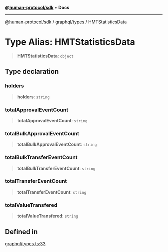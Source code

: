 [**@human-protocol/sdk**](../../../README.md) • **Docs**

***

[@human-protocol/sdk](../../../modules.md) / [graphql/types](../README.md) / HMTStatisticsData

# Type Alias: HMTStatisticsData

> **HMTStatisticsData**: `object`

## Type declaration

### holders

> **holders**: `string`

### totalApprovalEventCount

> **totalApprovalEventCount**: `string`

### totalBulkApprovalEventCount

> **totalBulkApprovalEventCount**: `string`

### totalBulkTransferEventCount

> **totalBulkTransferEventCount**: `string`

### totalTransferEventCount

> **totalTransferEventCount**: `string`

### totalValueTransfered

> **totalValueTransfered**: `string`

## Defined in

[graphql/types.ts:33](https://github.com/humanprotocol/human-protocol/blob/4a3215384185ef582e4acd06a275b32ffdf0b6ea/packages/sdk/typescript/human-protocol-sdk/src/graphql/types.ts#L33)
